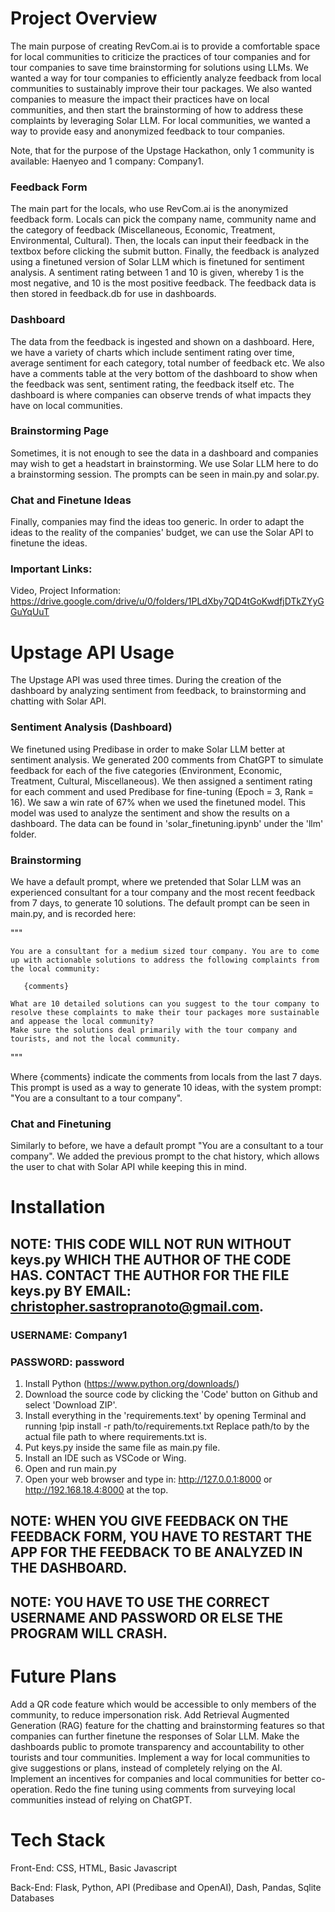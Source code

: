 # Project Overview

The main purpose of creating RevCom.ai is to provide a comfortable space for local communities to criticize the practices of tour companies and for tour companies to save time brainstorming for solutions using LLMs. We wanted a way for tour companies to efficiently analyze feedback from local communities to sustainably improve their tour packages. We also wanted companies to measure the impact their practices have on local communities, and then start the brainstorming of how to address these complaints by leveraging Solar LLM. For local communities, we wanted a way to provide easy and anonymized feedback to tour companies. 

Note, that for the purpose of the Upstage Hackathon, only 1 community is available: Haenyeo and 1 company: Company1.

### Feedback Form

The main part for the locals, who use RevCom.ai is the anonymized feedback form. Locals can pick the company name, community name and the category of feedback (Miscellaneous, Economic, Treatment, Environmental, Cultural). Then, the locals can input their feedback in the textbox before clicking the submit button. Finally, the feedback is analyzed using a finetuned version of Solar LLM which is finetuned for sentiment analysis. A sentiment rating between 1 and 10 is given, whereby 1 is the most negative, and 10 is the most positive feedback. The feedback data is then stored in feedback.db for use in dashboards.

### Dashboard

The data from the feedback is ingested and shown on a dashboard. Here, we have a variety of charts which include sentiment rating over time, average sentiment for each category, total number of feedback etc. We also have a comments table at the very bottom of the dashboard to show when the feedback was sent, sentiment rating, the feedback itself etc. The dashboard is where companies can observe trends of what impacts they have on local communities.

### Brainstorming Page

Sometimes, it is not enough to see the data in a dashboard and companies may wish to get a headstart in brainstorming. We use Solar LLM here to do a brainstorming session. The prompts can be seen in main.py and solar.py.

### Chat and Finetune Ideas

Finally, companies may find the ideas too generic. In order to adapt the ideas to the reality of the companies' budget, we can use the Solar API to finetune the ideas. 

### Important Links:

Video, Project Information: https://drive.google.com/drive/u/0/folders/1PLdXby7QD4tGoKwdfjDTkZYyGGuYqUuT

# Upstage API Usage

The Upstage API was used three times. During the creation of the dashboard by analyzing sentiment from feedback, to brainstorming and chatting with Solar API.

### Sentiment Analysis (Dashboard)

We finetuned using Predibase in order to make Solar LLM better at sentiment analysis. We generated 200 comments from ChatGPT to simulate feedback for each of the five categories (Environment, Economic, Treatment, Cultural, Miscellaneous). We then assigned a sentiment rating for each comment and used Predibase for fine-tuning (Epoch = 3, Rank = 16). We saw a win rate of 67% when we used the finetuned model. This model was used to analyze the sentiment and show the results on a dashboard. The data can be found in 'solar_finetuning.ipynb' under the 'llm' folder.

### Brainstorming

We have a default prompt, where we pretended that Solar LLM was an experienced consultant for a tour company and the most recent feedback from 7 days, to generate 10 solutions. The default prompt can be seen in main.py, and is recorded here:

"""

    You are a consultant for a medium sized tour company. You are to come up with actionable solutions to address the following complaints from the local community:

       {comments}

    What are 10 detailed solutions can you suggest to the tour company to resolve these complaints to make their tour packages more sustainable and appease the local community? 
    Make sure the solutions deal primarily with the tour company and tourists, and not the local community. 
"""

Where {comments} indicate the comments from locals from the last 7 days. This prompt is used as a way to generate 10 ideas, with the system prompt: "You are a consultant to a tour company".

### Chat and Finetuning

Similarly to before, we have a default prompt "You are a consultant to a tour company". We added the previous prompt to the chat history, which allows the user to chat with Solar API while keeping this in mind.

# Installation

## NOTE: THIS CODE WILL NOT RUN WITHOUT keys.py WHICH THE AUTHOR OF THE CODE HAS. CONTACT THE AUTHOR FOR THE FILE keys.py BY EMAIL: christopher.sastropranoto@gmail.com.

### USERNAME: Company1
### PASSWORD: password

1) Install Python (https://www.python.org/downloads/)
2) Download the source code by clicking the 'Code' button on Github and select 'Download ZIP'.
2) Install everything in the 'requirements.text' by opening Terminal and running !pip install -r path/to/requirements.txt
    Replace path/to by the actual file path to where requirements.txt is.
3) Put keys.py inside the same file as main.py file.
4) Install an IDE such as VSCode or Wing.
5) Open and run main.py
6) Open your web browser and type in: http://127.0.0.1:8000 or http://192.168.18.4:8000 at the top.

## NOTE: WHEN YOU GIVE FEEDBACK ON THE FEEDBACK FORM, YOU HAVE TO RESTART THE APP FOR THE FEEDBACK TO BE ANALYZED IN THE DASHBOARD.
## NOTE: YOU HAVE TO USE THE CORRECT USERNAME AND PASSWORD OR ELSE THE PROGRAM WILL CRASH.

# Future Plans

Add a QR code feature which would be accessible to only members of the community, to reduce impersonation risk.
Add Retrieval Augmented Generation (RAG) feature for the chatting and brainstorming features so that companies can further finetune the responses of Solar LLM.
Make the dashboards public to promote transparency and accountability to other tourists and tour communities. 
Implement a way for local communities to give suggestions or plans, instead of completely relying on the AI.
Implement an incentives for companies and local communities for better co-operation.
Redo the fine tuning using comments from surveying local communities instead of relying on ChatGPT.

# Tech Stack
Front-End: CSS, HTML, Basic Javascript

Back-End: Flask, Python, API (Predibase and OpenAI), Dash, Pandas, Sqlite Databases
